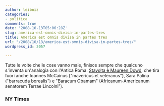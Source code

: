 ```yaml
---
author: leibniz
categories:
- politica
comments: true
date: '2008-10-13T05:06:28Z'
slug: america-est-omnis-divisa-in-partes-tres
title: America est omnis divisa in partes tres
url: "/2008/10/13/america-est-omnis-divisa-in-partes-tres/"
wordpress_id: 3057

---
```

Tutte le volte che le cose vanno male, finisce sempre che qualcuno s'inventa un'analogia con l'Antica Roma. [Stavolta è Maureen Dowd](https://www.nytimes.com/2008/10/12/opinion/12dowd.html?_r=1&em&oref=slogin), che tira fuori anche Ioannes McCainus ("mavericus et veteranus"), Sara Palina ("barracuda borealis") e "Baracum Obamam" (Africanum-Americanum senatorem Terrae Lincolni").


### NY Times
